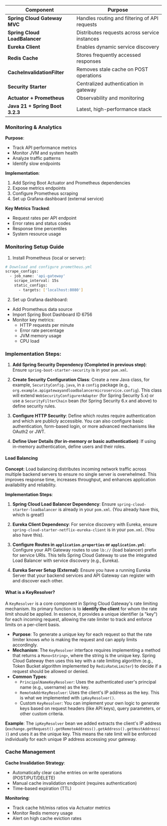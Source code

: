 | Component                       | Purpose                                       |
| ------------------------------- | --------------------------------------------- |
| **Spring Cloud Gateway MVC**    | Handles routing and filtering of API requests |
| **Spring Cloud LoadBalancer**   | Distributes requests across service instances |
| **Eureka Client**               | Enables dynamic service discovery             |
| **Redis Cache**                 | Stores frequently accessed responses          |
| **CacheInvalidationFilter**     | Removes stale cache on POST operations        |
| **Security Starter**            | Centralized authentication in gateway         |
| **Actuator + Prometheus**       | Observability and monitoring                  |
| **Java 21 + Spring Boot 3.2.3** | Latest, high-performance stack                |

### Monitoring & Analytics

**Purpose**:
- Track API performance metrics
- Monitor JVM and system health
- Analyze traffic patterns
- Identify slow endpoints

**Implementation**:
1. Add Spring Boot Actuator and Prometheus dependencies
2. Expose metrics endpoints
3. Configure Prometheus scraping
4. Set up Grafana dashboard (external service)

**Key Metrics Tracked**:
- Request rates per API endpoint
- Error rates and status codes
- Response time percentiles
- System resource usage
### Monitoring Setup Guide

1. Install Prometheus (local or server):
```bash
# Download and configure prometheus.yml
scrape_configs:
  - job_name: 'api-gateway'
    scrape_interval: 15s
    static_configs:
      - targets: ['localhost:8080']
```

2. Set up Grafana dashboard:
- Add Prometheus data source
- Import Spring Boot Dashboard ID 6756
- Monitor key metrics:
  - HTTP requests per minute
  - Error rate percentage
  - JVM memory usage
  - CPU load
### Implementation Steps:

1.  **Add Spring Security Dependency (Completed in previous step)**: Ensure `spring-boot-starter-security` is in your `pom.xml`.

2.  **Create Security Configuration Class**: Create a new Java class, for example, `SecurityConfig.java`, in a `config` package (e.g., `org.example.apigatewayandloadbalancermicroservice.config`). This class will extend `WebSecurityConfigurerAdapter` (for Spring Security 5.x) or use a `SecurityFilterChain` bean (for Spring Security 6.x and above) to define security rules.

3.  **Configure HTTP Security**: Define which routes require authentication and which are publicly accessible. You can also configure basic authentication, form-based login, or more advanced mechanisms like OAuth2 or JWT.

4.  **Define User Details (for in-memory or basic authentication)**: If using in-memory authentication, define users and their roles.

#### Load Balancing

**Concept**: Load balancing distributes incoming network traffic across multiple backend servers to ensure no single server is overwhelmed. This improves response time, increases throughput, and enhances application availability and reliability.

**Implementation Steps**:

1.  **Spring Cloud Load Balancer Dependency**: Ensure `spring-cloud-starter-loadbalancer` is already in your `pom.xml`. (You already have this, which is great!)

2.  **Eureka Client Dependency**: For service discovery with Eureka, ensure `spring-cloud-starter-netflix-eureka-client` is in your `pom.xml`. (You also have this).

3.  **Configure Routes in `application.properties` or `application.yml`**: Configure your API Gateway routes to use `lb://` (load balancer) prefix for service URIs. This tells Spring Cloud Gateway to use the integrated Load Balancer with service discovery (e.g., Eureka).

4.  **Eureka Server Setup (External)**: Ensure you have a running Eureka Server that your backend services and API Gateway can register with and discover each other.


#### What is a KeyResolver?

A `KeyResolver` is a core component in Spring Cloud Gateway's rate limiting mechanism. Its primary function is to **identify the client** for whom the rate limit should be applied. In essence, it provides a unique identifier (a "key") for each incoming request, allowing the rate limiter to track and enforce limits on a per-client basis.

*   **Purpose**: To generate a unique key for each request so that the rate limiter knows *who* is making the request and can apply limits accordingly.
*   **Mechanism**: The `KeyResolver` interface requires implementing a method that returns a `Mono<String>`, where the string is the unique key. Spring Cloud Gateway then uses this key with a rate limiting algorithm (e.g., Token Bucket algorithm implemented by `RedisRateLimiter`) to decide if a request should be allowed or denied.
*   **Common Types**:
    *   `PrincipalNameKeyResolver`: Uses the authenticated user's principal name (e.g., username) as the key.
    *   `RemoteAddrKeyResolver`: Uses the client's IP address as the key. This is what we implemented with `ipKeyResolver()`.
    *   Custom `KeyResolver`: You can implement your own logic to generate keys based on request headers (like API keys), query parameters, or other custom criteria.

**Example**: The `ipKeyResolver` bean we added extracts the client's IP address (`exchange.getRequest().getRemoteAddress().getAddress().getHostAddress()`) and uses it as the unique key. This means the rate limit will be enforced individually for each unique IP address accessing your gateway.


### Cache Management

**Cache Invalidation Strategy**:
- Automatically clear cache entries on write operations (POST/PUT/DELETE)
- Manual cache invalidation endpoint (requires authentication)
- Time-based expiration (TTL)

**Monitoring**:
- Track cache hit/miss ratios via Actuator metrics
- Monitor Redis memory usage
- Alert on high cache eviction rates